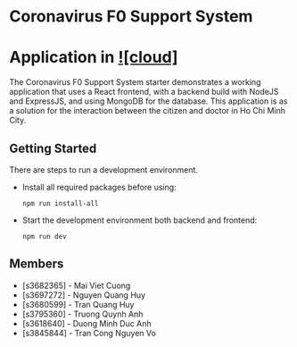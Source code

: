 # Coronavirus F0 Support System

# Application in [![cloud]](https://covid-f0-support-system.herokuapp.com/)

The Coronavirus F0 Support System starter demonstrates a working application that uses a React frontend, with a backend build with NodeJS and ExpressJS, and using MongoDB for the database. This application is as a solution for the interaction between the citizen and doctor in Ho Chi Minh City.

## Getting Started

There are steps to run a development environment.

  - Install all required packages before using:

    ```
    npm run install-all
    ```
   
  - Start the development environment both backend and frontend:

    ```
    npm run dev
    ```

 
## Members

  - [s3682365] - Mai Viet Cuong 
  - [s3697272] - Nguyen Quang Huy  
  - [s3680599] - Tran Quang Huy  
  - [s3795360] - Truong Quynh Anh 
  - [s3618640] - Duong Minh Duc Anh  
  - [s3845844] - Tran Cong Nguyen Vo